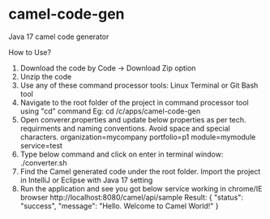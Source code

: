 # camel-code-gen
Java 17 camel code generator

How to Use?

1. Download the code by Code -> Download Zip option
2. Unzip the code
3. Use any of these command processor tools: Linux Terminal or Git Bash tool 
4. Navigate to the root folder of the project in command processor tool using "cd" command
   Eg: cd /c/apps/camel-code-gen
5. Open converer.properties and update below properties as per tech. requirments and naming conventions. Avoid space and special characters.
   organization=mycompany
   portfolio=p1
   module=mymodule
   service=test  
6. Type below command and click on enter in terminal window:
   ./converter.sh   
7. Find the Camel generated code under the root folder. Import the project in IntelliJ or Eclipse with Java 17 setting
8. Run the application and see you got below service working in chrome/IE browser
   http://localhost:8080/camel/api/sample
   Result:
   {
     "status": "success",
     "message": "Hello. Welcome to Camel World!"
   }
   


